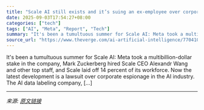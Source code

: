 ```yaml
---
title: "Scale AI still exists and it’s suing an ex-employee over corporate espionage"
date: 2025-09-03T17:54:27+08:00
categories: ["tech"]
tags: ["AI", "Meta", "Report", "Tech"]
summary: "It's been a tumultuous summer for Scale AI: Meta took a multibillion-dollar stake in the company, Mark Zuckerberg hired Scale CEO Alexandr Wang and other top staff, and Scale laid off 14 percent of it"
source_url: "https://www.theverge.com/ai-artificial-intelligence/770410/scale-ai-corporate-espionage-data-labeling-mercor-meta"
---
```


It's been a tumultuous summer for Scale AI: Meta took a multibillion-dollar stake in the company, Mark Zuckerberg hired Scale CEO Alexandr Wang and other top staff, and Scale laid off 14 percent of its workforce. Now the latest development is a lawsuit over corporate espionage in the AI industry. The AI data labeling company, [&#8230;]

---

*来源: [原文链接](https://www.theverge.com/ai-artificial-intelligence/770410/scale-ai-corporate-espionage-data-labeling-mercor-meta)*
